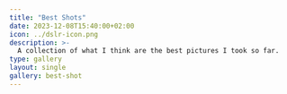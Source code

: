 ```yaml
---
title: "Best Shots"
date: 2023-12-08T15:40:00+02:00
icon: ../dslr-icon.png
description: >-
  A collection of what I think are the best pictures I took so far.
type: gallery
layout: single
gallery: best-shot
---
```

